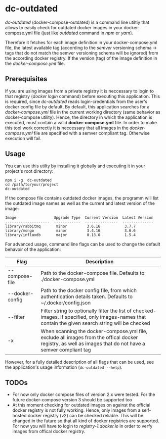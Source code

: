 # dc-outdated

_dc-outdated_ (docker-compose-outdated) is a command line utiltiy that allows to easily check for outdated docker images in your docker-compose.yml file (just like _outdated_ command in _npm_ or _yarn_).

Therefore it fetches for each image definition in your docker-compose.yml file, the latest available tag (according to the _semver_ versioning schema -> tags that do not match the semver versioning schema will be ignored) from the according docker registry. If the version (tag) of the image definition in the _docker-compose.yml_ file.

## Prerequisites

If you are using images from a private registry it is neccessary to login to that registry (_docker login_ command) before executing this application. This is required, since _dc-outdated_ reads login-credentials from the user's docker config file by default. By default, this application searches for a _docker-compose.yml_ file in the current working directory (same behavior as docker-compose utility). Hence, the directory in which the application is executed, must contain a valid **docker-compose.yml** file.
In order to make this tool work correctly it is neccessary that all images in the _docker-compose.yml_ file are specified with a semver compliant tag. Otherwise execution will fail.


## Usage

You can use this utilty by installing it globally and executing it in your project's root directory:

```
npm i -g  dc-outdated
cd /path/to/your/project
dc-outdated
```

If the compose file contains outdated docker images, the programm will list the outdated image names as well as the current and latest version of the image:

```
Image                 Upgrade Type  Current Version  Latest Version
--------------------  ------------  ---------------  --------------
library/rabbitmq       minor         3.6.16           3.7.7         
library/mongo          minor         3.4.16           3.6.6         
library/influxdb       major         0.13.0           1.5.4 
```

For advanced usage, command line flags can be used to change the default behavoir of the application:

| Flag                        | Description                                                                                                                                               |
| ----------------------------|-----------------------------------------------------------------------------------------------------------------------------------------------------------|
| --compose-file <file path>  | Path to the docker-compose file. Defaults to ./docker-compose.yml                                                                                         |
| --docker-config <file path> | Path to the docker config file, from which authentication details taken. Defaults to ~/.docker/config.json                                                |
| --filter <string>           | Filter string to optionally filter the list of checked-images. If specified, only images-names that contain the given search string will be checked       |
| -x                          | When scanning the docker-compose.yml file, exclude all images from the offical docker registry, as well as images that do not have a semver compliant tag |


However, for a fully detailed description of all flags that can be used, see the application's usage information (`dc-outdated --help`).

## TODOs

* For now only docker compose files of version 2.x were tested. For the future docker-compose version 3 should be supported too
* At this moment checking for outdated images on against the official docker registry is not fully working. Hence, only images from a self-hosted docker registry (v2) can be checked reliable. This will be changed in the future so that all kind of docker registries are supported. For now you will have to login to _registry-1.docker.io_ in order to verfy images from offical docker registry.
